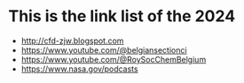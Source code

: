# This is the link list of the 2024

- http://cfd-zjw.blogspot.com
- https://www.youtube.com/@belgiansectionci
- https://www.youtube.com/@RoySocChemBelgium
- https://www.nasa.gov/podcasts

